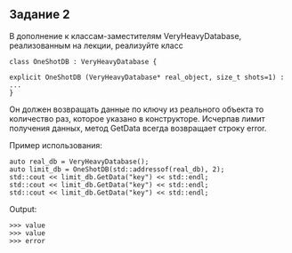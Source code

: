 ## Задание 2

В дополнение к классам-заместителям VeryHeavyDatabase, реализованным на лекции, реализуйте класс

    class OneShotDB : VeryHeavyDatabase {

    explicit OneShotDB (VeryHeavyDatabase* real_object, size_t shots=1) : ...
    }


Он должен возвращать данные по ключу из реального объекта то количество раз, которое указано в конструкторе. Исчерпав лимит получения данных, метод GetData всегда возвращает строку error. 

Пример использования:

    auto real_db = VeryHeavyDatabase();
    auto limit_db = OneShotDB(std::addressof(real_db), 2);
    std::cout << limit_db.GetData("key") << std::endl;
    std::cout << limit_db.GetData("key") << std::endl;
    std::cout << limit_db.GetData("key") << std::endl;

Output:

    >>> value
    >>> value
    >>> error